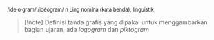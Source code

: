 <small>/ide·o·gram/ /idéogram/ n Ling nomina (kata benda), linguistik
</small>
>[!note] Definisi
>tanda grafis yang dipakai untuk menggambarkan bagian ujaran, ada _logogram_ dan _piktogram_